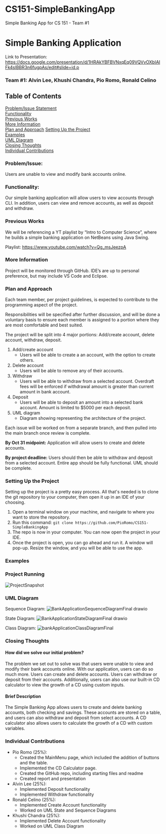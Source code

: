 # CS151-SimpleBankingApp
Simple Banking App for CS 151 - Team #1

# Simple Banking Application
Link to Presentation: https://docs.google.com/presentation/d/1HRAkYBFBVNxqEq09VQVvOXbIAIFk4slBBR3n6fugpAs/edit#slide=id.p

### Team #1: Alvin Lee, Khushi Chandra, Pio Romo, Ronald Celino

## Table of Contents
[Problem/Issue Statement](#Problem/Issue)\
[Functionality](#Functionality)\
[Previous Works](#Previous-Works)\
[More Information](#More-Information)\
[Plan and Approach](#Plan-and-Approach)
[Setting Up the Project](#Setting-Up-the-Project)\
[Examples](#Examples)\
[UML Diagram](#UML-Diagram)\
[Closing Thoughts](#Closing-Thoughts)\
[Individual Contributions](#Individual-Contributions)

### Problem/Issue:

Users are unable to view and modify bank accounts online. 

### Functionality:

Our simple banking application will allow users to view accounts through CLI. In addition, users can view and remove accounts, as well as deposit and withdraw. 

### Previous Works

We will be referencing a YT playlist by “Intro to Computer Science”, where he builds a simple banking application on NetBeans using Java Swing.

Playlist: https://www.youtube.com/watch?v=Qg_msJeezpA

### More Information

Project will be monitored through GitHub. IDE’s are up to personal preference, but may include VS Code and Eclipse. 


### Plan and Approach

Each team member, per project guidelines, is expected to contribute to the programming aspect of the project. 

Responsibilities will be specified after further discussion, and will be done a voluntary basis to ensure each member is assigned to a portion where they are most comfortable and best suited. 

The project will be split into 4 major portions: Add/create account, delete account, withdraw, deposit. 

1. Add/create account
    * Users will be able to create a an account, with the option to create others.
2. Delete account
    * Users will be able to remove any of their accounts.
3. Withdraw
    * Users will be able to withdraw from a selected account. Overdraft fees will be enforced if withdrawal amount is greater than current amount in bank account.
4. Deposit
    * Users will be able to deposit an amount into a selected bank account. Amount is limited to $5000 per each deposit.
5. UML diagram
    * Diagram showing representing the architecture of the project.
   
Each issue will be worked on from a separate branch, and then pulled into the main branch once review is complete. 

**By Oct 31 midpoint:** Application will allow users to create and delete accounts. 

**By project deadline:** Users should then be able to withdraw and deposit from a selected account. Entire app should be fully functional. UML should be complete. 

### Setting Up the Project

Setting up the project is a pretty easy process. All that's needed is to clone the git repository to your computer, then open it up in an IDE of your choosing. 
1. Open a terminal window on your machine, and navigate to where you want to store the repository.
2. Run this command: `git clone https://github.com/PioRomo/CS151-SimpleBankingApp`
3. The repo is now in your computer. You can now open the project in your IDE.
4. Once the project is open, you can go ahead and run it. A window will pop-up. Resize the window, and you will be able to use the app.
   
### Examples

### Project Running

![ProjectSnapshot](https://github.com/PioRomo/CS151-SimpleBankingApp/assets/116417667/2b2b0c3b-31cb-46c4-8c7c-edd27e7ecb97)

### UML Diagram

Sequence Diagram:
![BankApplicationSequenceDiagramFinal drawio](https://github.com/PioRomo/CS151-SimpleBankingApp/assets/131488639/26e47bcc-a9b4-401d-a6fd-788d201f3050)

State Diagram:
![BankApplicationStateDiagramFinal drawio](https://github.com/PioRomo/CS151-SimpleBankingApp/assets/131488639/dce58515-2b3d-482f-b502-07b53b04fe16)

Class Diagram:
![bankApplicationClassDiagramFinal](https://github.com/PioRomo/CS151-SimpleBankingApp/assets/113278698/fbc5c8bb-28c2-42a6-9233-3a38660171ea)


### Closing Thoughts

#### How did we solve our initial problem? 

The problem we set out to solve was that users were unable to view and modify their bank accounts online. 
With our application, users can do so much more. Users can create and delete accounts. Users can withdraw 
or deposit from their accounts. Additionally, users can also use our built-in CD calculator to view the
growth of a CD using custom inputs. 

#### Brief Description

The Simple Banking App allows users to create and delete banking accounts, both checking and savings. These accounts are stored on a table, and
users can also withdraw and deposit from select accounts. A CD calculator also allows users to calculate the growth of a CD with custom variables. 

### Individual Contributions

* Pio Romo (25%):
   * Created the MainMenu page, which included the addition of buttons and the table.
   * Implemented the CD Calculator page.
   * Created the GitHub repo, including starting files and readme
   * Created report and presentation
* Alvin Lee (25%):
   * Implemented Deposit functionality
   * Implemented Withdraw functionality
* Ronald Celino (25%):
   * Implemented Create Account functionality
   * Worked on UML State and Sequence Diagrams
* Khushi Chandra (25%): 
   * Implemented Delete Account functionality
   * Worked on UML Class Diagram





